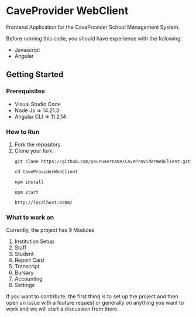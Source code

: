# CaveProvider WebClient

Frontend Application for the CaveProvider School Management System.

Before running this code, you should have experience with the following:
- Javascript
- Angular

## Getting Started

### Prerequisites
 - Visual Studio Code
 - Node Js => 14.21.3
 - Angular CLI => 11.2.14

### How to Run
1. Fork the repository.
2. Clone your fork:
   ```
   git clone https://github.com/yourusername/CaveProviderWebClient.git
   ```
   ```
   cd CaveProviderWebClient
   ```
   ```
   npm install
   ```
   ```
   npm start
   ```
   ```
   http://localhost:4200/
   ```
### What to work on
Currently, the project has 9 Modules 

1. Institution Setup
2. Staff
3. Student
4. Report Card
5. Transcript
6. Bursary
7. Accounting
8. Settings
   
If you want to contribute, the first thing is to set up the project and then open an issue with a feature request or generally on anything you want to work and we will start a discussion from there.
